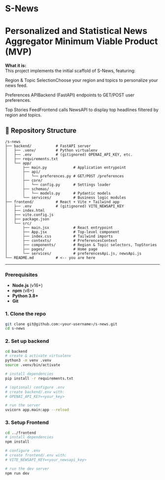 # S-News
# Personalized and Statistical News Aggregator Minimum Viable Product (MVP)

**What it is:**  
This project implements the initial scaffold of S-News, featuring:

Region & Topic SelectionChoose your region and topics to personalize your news feed.

Preferences APIBackend (FastAPI) endpoints to GET/POST user preferences.

Top Stories FeedFrontend calls NewsAPI to display top headlines filtered by region and topics.

## 📁 Repository Structure

    /s-news
    ├── backend/           # FastAPI server
    │   ├── .venv/         # Python virtualenv
    │   ├── .env           # (gitignored) OPENAI_API_KEY, etc.
    │   ├── requirements.txt
    │   └── app/
    │       ├── main.py            # Application entrypoint
    │       ├── api/
    │       │   └── preferences.py # GET/POST /preferences
    │       ├── core/
    │       │   └── config.py      # Settings loader
    │       ├── schemas/
    │       │   └── models.py      # Pydantic models
    │       └── services/          # Business logic modules
    ├── frontend/          # React + Vite + Tailwind app
    │   ├── .env           # (gitignored) VITE_NEWSAPI_KEY
    │   ├── index.html
    │   ├── vite.config.js
    │   ├── package.json
    │   └── src/
    │       ├── main.jsx           # React entrypoint
    │       ├── App.jsx            # Top-level component
    │       ├── index.css          # Tailwind imports
    │       ├── contexts/          # PreferencesContext
    │       ├── components/        # Region & Topic selectors, TopStories
    │       ├── pages/             # Home page
    │       └── services/          # preferencesApi.js, newsApi.js
    └── README.md          # <-- you are here

---

### Prerequisites

- **Node.js** (v16+)
- **npm** (v8+)
- **Python 3.8+**
- **Git**

### 1. Clone the repo

```bash
git clone git@github.com:<your-username>/s-news.git
cd s-news
```
### 2. Set up backend

```bash
cd backend
# create & activate virtualenv
python3 -m venv .venv
source .venv/bin/activate

# install dependencies
pip install -r requirements.txt

# (optional) configure .env
# create backend/.env with:
# OPENAI_API_KEY=<your_key>

# run the server
uvicorn app.main:app --reload
```

### 3. Setup Frontend
```bash
cd ../frontend
# install dependencies
npm install

# configure .env
# create frontend/.env with:
# VITE_NEWSAPI_KEY=<your_newsapi_key>

# run the dev server
npm run dev
```

